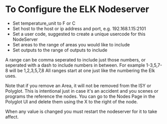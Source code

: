 
# To Configure the ELK Nodeserver

- Set temperature_unit to F or C
- Set host to the host or ip address and port, e.g. 192.168.1.15:2101
- Set a user code, suggested to create a unique usercode for this NodeServer
- Set areas to the range of areas you would like to include
- Set outputs to the range of outputs to include

A range can be comma seperated to include just those numbers, or seperated with a dash to include numbers in between.  For example 1-3,5,7-8 will be 1,2,3,5,7,8
All ranges start at one just like the numbering the Elk uses.

Note that if you remove an Area, it will not be removed from the ISY or Polyglot.  This is intentional just in case it's an accident and you scenes or programs the reference the nodes.  You can go to the Nodes Page in the Polyglot UI and delete them using the X to the right of the node.

When any value is changed you must restart the nodeserver for it to take affect.
